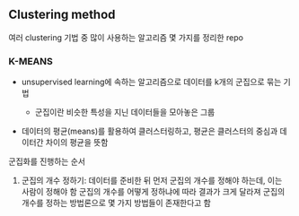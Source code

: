 ## Clustering method

여러 clustering 기법 중 많이 사용하는 알고리즘 몇 가지를 정리한 repo




### K-MEANS
- unsupervised learning에 속하는 알고리즘으로 데이터를 k개의 군집으로 묶는 기법
  - 군집이란 비슷한 특성을 지닌 데이터들을 모아놓은 그룹

- 데이터의 평균(means)를 활용하여 클러스터링하고, 평균은 클러스터의 중심과 데이터간 차이의 평균을 뜻함

군집화를 진행하는 순서
  1. 군집의 개수 정하기:
       데이터를 준비한 뒤 먼저 군집의 개수를 정해야 하는데, 이는 사람이 정해야 함
       군집의 개수를 어떻게 정하냐에 따라 결과가 크게 달라져 군집의 개수를 정하는
       방법론으로 몇 가지 방법들이 존재한다고 함

